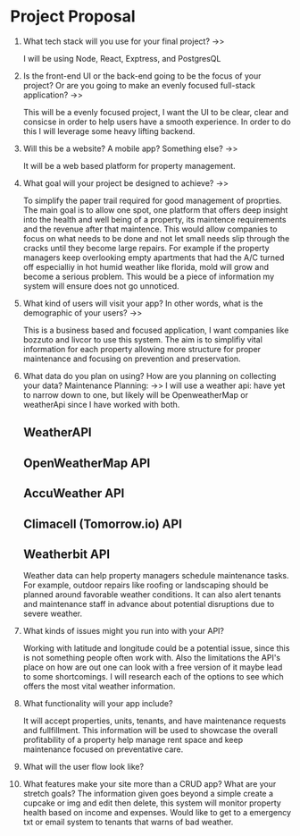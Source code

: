# Project Proposal

1. What tech stack will you use for your final project? ->>

   I will be using Node, React, Exptress, and PostgresQL

2. Is the front-end UI or the back-end going to be the focus of your project? Or are
   you going to make an evenly focused full-stack application? ->>

   This will be a evenly focused project, I want the UI to be clear, clear and consicse in order to help users have a smooth experience. In order to do this I will leverage some heavy lifting backend.

3. Will this be a website? A mobile app? Something else? ->>

   It will be a web based platform for property management.

4. What goal will your project be designed to achieve? ->>

   To simplify the paper trail required for good management of proprties.
   The main goal is to allow one spot, one platform that offers deep insight into
   the health and well being of a property, its maintence requirements and the
   revenue after that maintence. This would allow companies to focus on what needs to be done and not let small needs slip through the cracks until they become large repairs. For example if the property managers keep overlooking empty apartments that had the A/C turned off especialliy in hot humid weather like florida, mold will grow and become a serious problem. This would be a piece of information my system will ensure does not go unnoticed.

5. What kind of users will visit your app? In other words, what is the demographic of
   your users? ->>

   This is a business based and focused application, I want companies like bozzuto and livcor to use this system. The aim is to simplifiy vital information for each property allowing more structure for proper maintenance and focusing on prevention and preservation.

6. What data do you plan on using? How are you planning on collecting your data?
   Maintenance Planning: ->>
   I will use a weather api:
   have yet to narrow down to one, but likely will be OpenweatherMap or weatherApi since I have worked with both.

   ## WeatherAPI

   ## OpenWeatherMap API

   ## AccuWeather API

   ## Climacell (Tomorrow.io) API

   ## Weatherbit API

   Weather data can help property managers schedule maintenance tasks. For example, outdoor repairs like roofing or landscaping should be planned around favorable weather conditions. It can also
   alert tenants and maintenance staff in advance about potential disruptions due to severe weather.

7. What kinds of issues might you run into with your API?

   Working with latitude and longitude could be a potential issue, since this is not something people often work with. Also the limitations the API's place on how are out one can look with a free version of it maybe lead to some shortcomings. I will research each of the options to see which offers the most vital weather information.

8. What functionality will your app include?

   It will accept properties, units, tenants, and have maintenance requests and fullfillment. This information will be used to showcase the overall profitability of a property help manage rent space and keep maintenance focused on preventative care.

9. What will the user flow look like?

10. What features make your site more than a CRUD app? What are your stretch
    goals?
    The information given goes beyond a simple create a cupcake or img and edit then delete, this system will monitor property health based on income and expenses.
    Would like to get to a emergency txt or email system to tenants that warns of bad weather.
